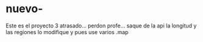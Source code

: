 # nuevo-
Este es el proyecto 3 atrasado... perdon profe...
saque de la api la longitud y las regiones lo modifique y pues use varios .map
